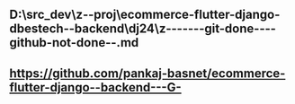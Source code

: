 D:\src_dev\z--proj\ecommerce-flutter-django-dbestech--backend\dj24\z-------git-done----github-not-done--.md
-------------------------------------------------------------
https://github.com/pankaj-basnet/ecommerce-flutter-django--backend---G-
-------------------------------------------------------------